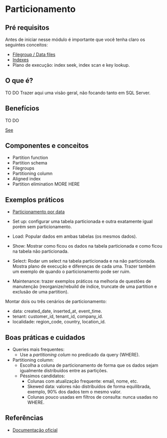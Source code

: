 # Particionamento

## Pré requisitos
Antes de iniciar nesse módulo é importante que você tenha claro os seguintes conceitos:
- [Filegroup / Data files](https://learn.microsoft.com/en-us/sql/relational-databases/databases/database-files-and-filegroups?view=sql-server-ver16#file-and-filegroup-fill-strategy)
- [Indexes](https://learn.microsoft.com/en-us/sql/relational-databases/indexes/indexes?view=sql-server-ver16)
- Plano de execução: index seek, index scan e key lookup.

## O que é? 
TO DO
Trazer aqui uma visão geral, não focando tanto em SQL Server.

## Benefícios
TO DO

[See](https://learn.microsoft.com/en-us/sql/relational-databases/partitions/partitioned-tables-and-indexes?view=sql-server-ver16#benefits-of-partitioning)

## Componentes e conceitos
- Partition function
- Partition schema
- Filegroups
- Partitioning column
- Aligned index
- Partition elimination
MORE HERE

## Exemplos práticos
- [Particionamento por data](./practice/PARTITIONING_BY_DATE.md)

- Set up: configurar uma tabela particionada e outra exatamente igual porém sem particionamento.
- Load: Popular dados em ambas tabelas (os mesmos dados).
- Show: Mostrar como ficou os dados na tabela particionada e como ficou na tabela não particionada.
- Select: Rodar um select na tabela particionada e na não particionada. Mostra plano de execução e diferenças de cada uma. Trazer também um exemplo de quando o particionamento pode ser ruim.
- Maintenance: trazer exemplos práticos na melhoria de questões de manutenção (reorganize/rebuild de índice, truncate de uma partition e exclusão de uma partition).

Montar dois ou três cenários de particionamento:
- data: created_date, inserted_at, event_time.
- tenant: customer_id, tenant_id, company_id.
- localidade: region_code, country, location_id.

## Boas práticas e cuidados
- Queries mais frequentes:
    - Use a *partitioning colum* no predicado da query (WHERE).
- Partitioning column:
    - Escolha a coluna de particionamento de forma que os dados sejam igualmente distribuídos entre as partições.
    - Péssimos candidatos:
        - Colunas com atualização frequente: email, nome, etc.
        - Skewed data: valores não distribuídos de forma equilibrada, exemplo, 90% dos dados tem o mesmo valor.
        - Colunas pouco usadas em filtros de consulta: nunca usadas no WHERE.

## Referências
- [Documentação oficial](https://learn.microsoft.com/en-us/sql/relational-databases/partitions/partitioned-tables-and-indexes?view=sql-server-ver16)
